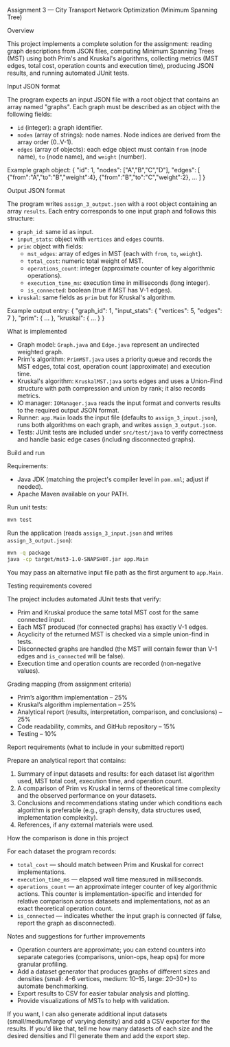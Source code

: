 Assignment 3 — City Transport Network Optimization (Minimum Spanning Tree)

Overview

This project implements a complete solution for the assignment: reading graph descriptions from JSON files, computing Minimum Spanning Trees (MST) using both Prim's and Kruskal's algorithms, collecting metrics (MST edges, total cost, operation counts and execution time), producing JSON results, and running automated JUnit tests.

Input JSON format

The program expects an input JSON file with a root object that contains an array named "graphs". Each graph must be described as an object with the following fields:
- `id` (integer): a graph identifier.
- `nodes` (array of strings): node names. Node indices are derived from the array order (0..V-1).
- `edges` (array of objects): each edge object must contain `from` (node name), `to` (node name), and `weight` (number).

Example graph object:
{
  "id": 1,
  "nodes": ["A","B","C","D"],
  "edges": [
    {"from":"A","to":"B","weight":4},
    {"from":"B","to":"C","weight":2},
    ...
  ]
}

Output JSON format

The program writes `assign_3_output.json` with a root object containing an array `results`. Each entry corresponds to one input graph and follows this structure:
- `graph_id`: same id as input.
- `input_stats`: object with `vertices` and `edges` counts.
- `prim`: object with fields:
  - `mst_edges`: array of edges in MST (each with `from`, `to`, `weight`).
  - `total_cost`: numeric total weight of MST.
  - `operations_count`: integer (approximate counter of key algorithmic operations).
  - `execution_time_ms`: execution time in milliseconds (long integer).
  - `is_connected`: boolean (true if MST has V-1 edges).
- `kruskal`: same fields as `prim` but for Kruskal's algorithm.

Example output entry:
{
  "graph_id": 1,
  "input_stats": { "vertices": 5, "edges": 7 },
  "prim": { ... },
  "kruskal": { ... }
}

What is implemented

- Graph model: `Graph.java` and `Edge.java` represent an undirected weighted graph.
- Prim's algorithm: `PrimMST.java` uses a priority queue and records the MST edges, total cost, operation count (approximate) and execution time.
- Kruskal's algorithm: `KruskalMST.java` sorts edges and uses a Union-Find structure with path compression and union by rank; it also records metrics.
- IO manager: `IOManager.java` reads the input format and converts results to the required output JSON format.
- Runner: `app.Main` loads the input file (defaults to `assign_3_input.json`), runs both algorithms on each graph, and writes `assign_3_output.json`.
- Tests: JUnit tests are included under `src/test/java` to verify correctness and handle basic edge cases (including disconnected graphs).

Build and run

Requirements:
- Java JDK (matching the project's compiler level in `pom.xml`; adjust if needed).
- Apache Maven available on your PATH.

Run unit tests:

```bash
mvn test
```

Run the application (reads `assign_3_input.json` and writes `assign_3_output.json`):

```bash
mvn -q package
java -cp target/mst3-1.0-SNAPSHOT.jar app.Main
```

You may pass an alternative input file path as the first argument to `app.Main`.

Testing requirements covered

The project includes automated JUnit tests that verify:
- Prim and Kruskal produce the same total MST cost for the same connected input.
- Each MST produced (for connected graphs) has exactly V-1 edges.
- Acyclicity of the returned MST is checked via a simple union-find in tests.
- Disconnected graphs are handled (the MST will contain fewer than V-1 edges and `is_connected` will be false).
- Execution time and operation counts are recorded (non-negative values).

Grading mapping (from assignment criteria)

- Prim’s algorithm implementation – 25%
- Kruskal’s algorithm implementation – 25%
- Analytical report (results, interpretation, comparison, and conclusions) – 25%
- Code readability, commits, and GitHub repository – 15%
- Testing – 10%

Report requirements (what to include in your submitted report)

Prepare an analytical report that contains:
1. Summary of input datasets and results: for each dataset list algorithm used, MST total cost, execution time, and operation count.
2. A comparison of Prim vs Kruskal in terms of theoretical time complexity and the observed performance on your datasets.
3. Conclusions and recommendations stating under which conditions each algorithm is preferable (e.g., graph density, data structures used, implementation complexity).
4. References, if any external materials were used.

How the comparison is done in this project

For each dataset the program records:
- `total_cost` — should match between Prim and Kruskal for correct implementations.
- `execution_time_ms` — elapsed wall time measured in milliseconds.
- `operations_count` — an approximate integer counter of key algorithmic actions. This counter is implementation-specific and intended for relative comparison across datasets and implementations, not as an exact theoretical operation count.
- `is_connected` — indicates whether the input graph is connected (if false, report the graph as disconnected).

Notes and suggestions for further improvements

- Operation counters are approximate; you can extend counters into separate categories (comparisons, union-ops, heap ops) for more granular profiling.
- Add a dataset generator that produces graphs of different sizes and densities (small: 4–6 vertices, medium: 10–15, large: 20–30+) to automate benchmarking.
- Export results to CSV for easier tabular analysis and plotting.
- Provide visualizations of MSTs to help with validation.

If you want, I can also generate additional input datasets (small/medium/large of varying density) and add a CSV exporter for the results. If you'd like that, tell me how many datasets of each size and the desired densities and I'll generate them and add the export step.
